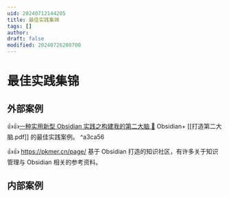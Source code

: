 ```yaml
---
uid: 20240712144205
title: 最佳实践集锦
tags: []
author: 
draft: false
modified: 20240726200700
---
```


# 最佳实践集锦

## 外部案例

👍👍[一种实用新型 Obsidian 实践之构建我的第二大脑 🧠](https://zhuanlan.zhihu.com/p/640042778) Obsidian+ [[打造第二大脑.pdf]] 的最佳实践案例。 ^a3ca56

👍👍 <https://pkmer.cn/page/> 基于 Obsidian 打造的知识社区，有许多关于知识管理与 Obsidian 相关的参考资料。

## 内部案例